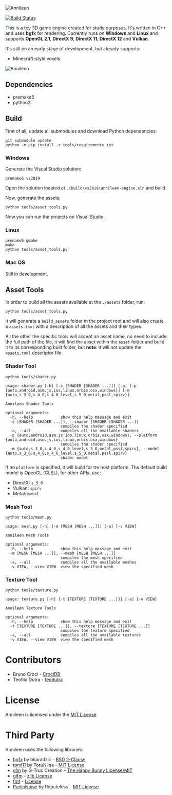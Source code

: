 ![Annileen](https://i.imgur.com/HUMakjJ.png)

[![Build Status](https://travis-ci.com/CrociDB/annileen.svg?branch=master)](https://travis-ci.com/CrociDB/annileen)

This is a toy 3D game engine created for study purposes. It's written in C++ and uses **bgfx** for rendering. Currently runs on **Windows** and **Linux** and supports **OpenGL 2.1**, **DirectX 9**, **DirectX 11**, **DirectX 12** and **Vulkan**.

It's still on an early stage of development, but already supports:
 - Minecraft-style voxels

![Annileen](https://i.imgur.com/gXnzt7g.png)

## Dependencies

 - premake5
 - python3

## Build

First of all, update all submodules and download Python dependencies:

```
git submodule update
python -m pip install -r tools/requirements.txt
```

### Windows

Generate the Visual Studio solution:

```
premake5 vs2019
```

Open the solution located at `.\build\vs2019\annileen-engine.sln` and build.

Now, generate the assets:

```
python tools/asset_tools.py
```

Now you can run the projects on Visual Studio.

### Linux

```
premake5 gmake
make
python tools/asset_tools.py
```

### Mac OS

Still in development.


## Asset Tools

In order to build all the assets available at the `./assets` folder, run:

```
python tools/asset_tools.py
```

It will generate a `build_assets` folder in the project root and will also create a `assets.toml` with a description of all the assets and their types.

All the other the specific tools will accept an asset name, no need to include the full path of the file, it will find the asset within the `asset` folder and build it to its corresponding built folder, but **note**: it will not update the `assets.toml` descriptor file. 

### Shader Tool

```
python tools/shader.py
```
```
usage: shader.py [-h] [-s [SHADER [SHADER ...]]] [-a] [-p {auto,android,asm.js,ios,linux,orbis,osx,windows}] [-m {auto,s_3_0,s_4_0,s_4_0_level,s_5_0,metal,pssl,spirv}]

Annileen Shader Tools

optional arguments:
  -h, --help            show this help message and exit
  -s [SHADER [SHADER ...]], --shader [SHADER [SHADER ...]]
                        compiles the shader specified
  -a, --all             compiles all the available shaders
  -p {auto,android,asm.js,ios,linux,orbis,osx,windows}, --platform {auto,android,asm.js,ios,linux,orbis,osx,windows}
                        compiles the shader specified
  -m {auto,s_3_0,s_4_0,s_4_0_level,s_5_0,metal,pssl,spirv}, --model {auto,s_3_0,s_4_0,s_4_0_level,s_5_0,metal,pssl,spirv}
                        shader model
```

If no `platform` is specified, it will build for tre host platform. The default build model is OpenGL (GLSL), for other APIs, use:

 - DirectX: `s_5_0`
 - Vulkan: `spirv`
 - Metal: `metal`


### Mesh Tool

```
python tools/mesh.py
```
```
usage: mesh.py [-h] [-m [MESH [MESH ...]]] [-a] [-v VIEW]

Annileen Mesh Tools

optional arguments:
  -h, --help            show this help message and exit
  -m [MESH [MESH ...]], --mesh [MESH [MESH ...]]
                        compiles the mesh specified
  -a, --all             compiles all the available meshes
  -v VIEW, --view VIEW  view the specified mesh
```

### Texture Tool

```
python tools/texture.py
```
```
usage: texture.py [-h] [-t [TEXTURE [TEXTURE ...]]] [-a] [-v VIEW]

Annileen Texture Tools

optional arguments:
  -h, --help            show this help message and exit
  -t [TEXTURE [TEXTURE ...]], --texture [TEXTURE [TEXTURE ...]]
                        compiles the texture specified
  -a, --all             compiles all the available textures
  -v VIEW, --view VIEW  view the specified mesh
```

# Contributors

  - Bruno Croci - [CrociDB](https://twitter.com/CrociDB)
  - Teofilo Dutra - [teodutra](https://twitter.com/teodutra)

# License

Annileen is licensed under the [MIT License](/LICENSE.md)

# Third Party

Annileen uses the following libraries:

  - [bgfx](https://github.com/bkaradzic/bgfx) by bkaradzic - [BSD 2-Clause](https://github.com/bkaradzic/bgfx/blob/master/LICENSE)
  - [toml11](https://github.com/ToruNiina/toml11) by ToruNiina - [MIT License](https://github.com/ToruNiina/toml11/blob/master/LICENSE)
  - [glm](https://github.com/g-truc/glm) by G-Truc Creation - [The Happy Bunny License/MIT](https://github.com/g-truc/glm/blob/master/copying.txt)
  - [glfm](https://github.com/glfw/glfw) - [zlib License](https://github.com/glfw/glfw/blob/master/LICENSE.md)
  - [fmt](https://github.com/fmtlib/fmt) - [License](https://github.com/fmtlib/fmt/blob/master/LICENSE.rst)
  - [PerlinNoise](https://github.com/Reputeless/PerlinNoise) by Reputeless - [MIT License](https://github.com/Reputeless/PerlinNoise/blob/master/LICENSE)
  